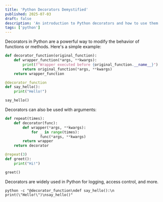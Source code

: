 ```yaml
---
title: 'Python Decorators Demystified'
published: 2025-07-03
draft: false
description: 'An introduction to Python decorators and how to use them effectively.'
tags: ['python']
---
```


Decorators in Python are a powerful way to modify the behavior of functions or methods. Here's a simple example:

```python
def decorator_function(original_function):
    def wrapper_function(*args, **kwargs):
        print(f"Wrapper executed before {original_function.__name__}")
        return original_function(*args, **kwargs)
    return wrapper_function

@decorator_function
def say_hello():
    print("Hello!")

say_hello()
```

Decorators can also be used with arguments:

```python
def repeat(times):
    def decorator(func):
        def wrapper(*args, **kwargs):
            for _ in range(times):
                func(*args, **kwargs)
        return wrapper
    return decorator

@repeat(3)
def greet():
    print("Hi!")

greet()
```

Decorators are widely used in Python for logging, access control, and more.

```shell title="Running Python Decorators"
python -c "@decorator_function\ndef say_hello():\n    print(\"Hello!\")\nsay_hello()"
```
